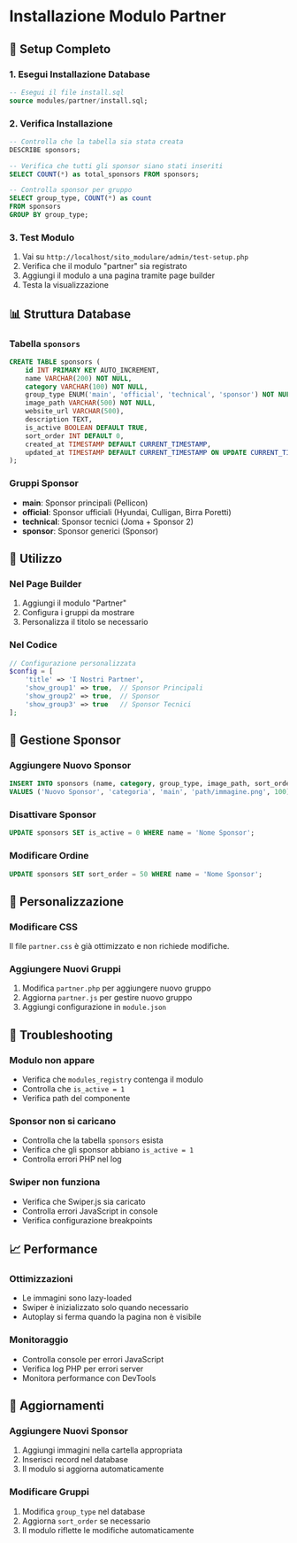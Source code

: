 # Installazione Modulo Partner

## 🚀 Setup Completo

### 1. Esegui Installazione Database
```sql
-- Esegui il file install.sql
source modules/partner/install.sql;
```

### 2. Verifica Installazione
```sql
-- Controlla che la tabella sia stata creata
DESCRIBE sponsors;

-- Verifica che tutti gli sponsor siano stati inseriti
SELECT COUNT(*) as total_sponsors FROM sponsors;

-- Controlla sponsor per gruppo
SELECT group_type, COUNT(*) as count 
FROM sponsors 
GROUP BY group_type;
```

### 3. Test Modulo
1. Vai su `http://localhost/sito_modulare/admin/test-setup.php`
2. Verifica che il modulo "partner" sia registrato
3. Aggiungi il modulo a una pagina tramite page builder
4. Testa la visualizzazione

## 📊 Struttura Database

### Tabella `sponsors`
```sql
CREATE TABLE sponsors (
    id INT PRIMARY KEY AUTO_INCREMENT,
    name VARCHAR(200) NOT NULL,
    category VARCHAR(100) NOT NULL,
    group_type ENUM('main', 'official', 'technical', 'sponsor') NOT NULL,
    image_path VARCHAR(500) NOT NULL,
    website_url VARCHAR(500),
    description TEXT,
    is_active BOOLEAN DEFAULT TRUE,
    sort_order INT DEFAULT 0,
    created_at TIMESTAMP DEFAULT CURRENT_TIMESTAMP,
    updated_at TIMESTAMP DEFAULT CURRENT_TIMESTAMP ON UPDATE CURRENT_TIMESTAMP
);
```

### Gruppi Sponsor
- **main**: Sponsor principali (Pellicon)
- **official**: Sponsor ufficiali (Hyundai, Culligan, Birra Poretti)
- **technical**: Sponsor tecnici (Joma + Sponsor 2)
- **sponsor**: Sponsor generici (Sponsor)

## 🎯 Utilizzo

### Nel Page Builder
1. Aggiungi il modulo "Partner"
2. Configura i gruppi da mostrare
3. Personalizza il titolo se necessario

### Nel Codice
```php
// Configurazione personalizzata
$config = [
    'title' => 'I Nostri Partner',
    'show_group1' => true,  // Sponsor Principali
    'show_group2' => true,  // Sponsor
    'show_group3' => true   // Sponsor Tecnici
];
```

## 🔧 Gestione Sponsor

### Aggiungere Nuovo Sponsor
```sql
INSERT INTO sponsors (name, category, group_type, image_path, sort_order) 
VALUES ('Nuovo Sponsor', 'categoria', 'main', 'path/immagine.png', 100);
```

### Disattivare Sponsor
```sql
UPDATE sponsors SET is_active = 0 WHERE name = 'Nome Sponsor';
```

### Modificare Ordine
```sql
UPDATE sponsors SET sort_order = 50 WHERE name = 'Nome Sponsor';
```

## 🎨 Personalizzazione

### Modificare CSS
Il file `partner.css` è già ottimizzato e non richiede modifiche.

### Aggiungere Nuovi Gruppi
1. Modifica `partner.php` per aggiungere nuovo gruppo
2. Aggiorna `partner.js` per gestire nuovo gruppo
3. Aggiungi configurazione in `module.json`

## 🐛 Troubleshooting

### Modulo non appare
- Verifica che `modules_registry` contenga il modulo
- Controlla che `is_active = 1`
- Verifica path del componente

### Sponsor non si caricano
- Controlla che la tabella `sponsors` esista
- Verifica che gli sponsor abbiano `is_active = 1`
- Controlla errori PHP nel log

### Swiper non funziona
- Verifica che Swiper.js sia caricato
- Controlla errori JavaScript in console
- Verifica configurazione breakpoints

## 📈 Performance

### Ottimizzazioni
- Le immagini sono lazy-loaded
- Swiper è inizializzato solo quando necessario
- Autoplay si ferma quando la pagina non è visibile

### Monitoraggio
- Controlla console per errori JavaScript
- Verifica log PHP per errori server
- Monitora performance con DevTools

## 🔄 Aggiornamenti

### Aggiungere Nuovi Sponsor
1. Aggiungi immagini nella cartella appropriata
2. Inserisci record nel database
3. Il modulo si aggiorna automaticamente

### Modificare Gruppi
1. Modifica `group_type` nel database
2. Aggiorna `sort_order` se necessario
3. Il modulo riflette le modifiche automaticamente
